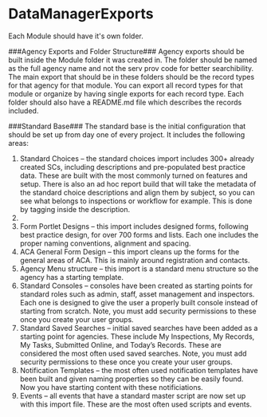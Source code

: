 # DataManagerExports

Each Module should have it's own folder.

###Agency Exports and Folder Structure###
Agency exports should be built inside the Module folder it was created in.  The folder should be named as the full agency name and not the serv prov code for better searchibility. The main export that should be in these folders should be the record types for that agency for that module.  You can export all record types for that module or organize by having single exports for each record type.  Each folder should also have a README.md file which describes the records included.

###Standard Base###
The standard base is the initial configuration that should be set up from day one of every project.  It includes the following areas:
1.	Standard Choices – the standard choices import includes 300+ already created SCs, including descriptions and pre-populated best practice data.  These are built with the most commonly turned on features and setup. There is also an ad hoc report build that will take the metadata of the standard choice descriptions and align them by subject, so you can see what belongs to inspections or workflow for example.  This is done by tagging inside the description.
2.	
2.	Form Portlet Designs – this import includes designed forms, following best practice design, for over 700 forms and lists.  Each one includes the proper naming conventions, alignment and spacing.
3.	ACA General Form Design – this import cleans up the forms for the general areas of ACA.  This is mainly around registration and contacts.
4.	Agency Menu structure – this import is a standard menu structure so the agency has a starting template.
5.	Standard Consoles – consoles have been created as starting points for standard roles such as admin, staff, asset management and inspectors. Each one is designed to give the user a properly built console instead of starting from scratch. Note, you must add security permissions to these once you create your user groups.
6.	Standard Saved Searches – initial saved searches have been added as a starting point for agencies.  These include My Inspections, My Records, My Tasks, Submitted Online, and Today’s Records.  These are considered the most often used saved searches.  Note, you must add security permissions to these once you create your user groups.
7.	Notification Templates – the most often used notification templates have been built and given naming properties so they can be easily found.  Now you have starting content with these notificiations.
8.	Events – all events that have a standard master script are now set up with this import file.  These are the most often used scripts and events.
